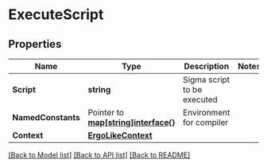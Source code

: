 # ExecuteScript

## Properties

Name | Type | Description | Notes
------------ | ------------- | ------------- | -------------
**Script** | **string** | Sigma script to be executed | 
**NamedConstants** | Pointer to [**map[string]interface{}**](.md) | Environment for compiler | 
**Context** | [**ErgoLikeContext**](.md) |  | 

[[Back to Model list]](../README.md#documentation-for-models) [[Back to API list]](../README.md#documentation-for-api-endpoints) [[Back to README]](../README.md)


